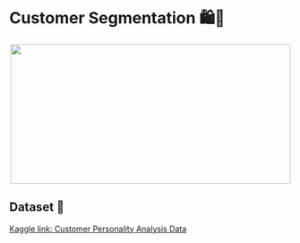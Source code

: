 # Customer Segmentation 🛍️🛒

<p align="center">
  <img width="500" height="250" src="https://sourcificconsulting.co.uk/wp-content/uploads/image19.gif">
</p>

## Dataset 📔

[Kaggle link: Customer Personality Analysis Data](https://www.kaggle.com/datasets/imakash3011/customer-personality-analysis)
